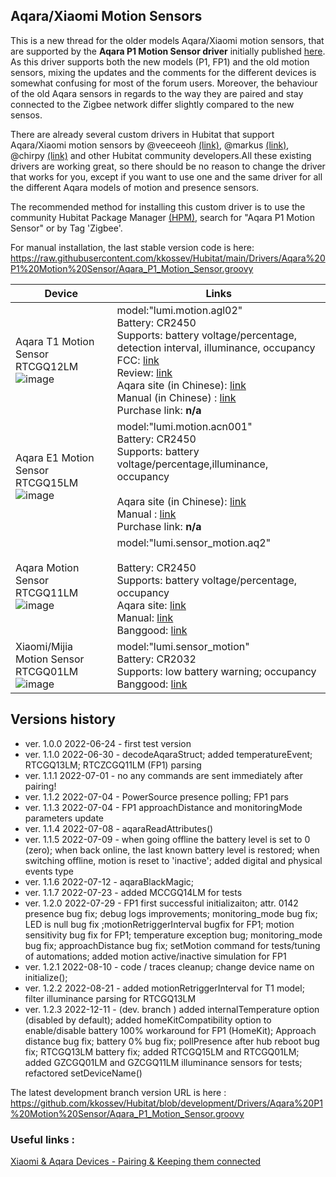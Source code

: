 ## Aqara/Xiaomi Motion Sensors

This is a new thread for the older models Aqara/Xiaomi motion sensors, that are supported by the **Aqara P1 Motion Sensor driver** initially published [here](https://community.hubitat.com/t/aqara-fp1-and-p1-motion-sensors/92987/63?u=kkossev). As this driver supports both the new models (P1, FP1) and the old motion sensors, mixing the updates and the comments for the different devices is somewhat confusing for most of the forum users. Moreover, the behaviour of the old Aqara sensors in regards to the way they are paired and stay connected to the Zigbee network differ slightly compared to the new sensos.

There are already several custom drivers in Hubitat that support Aqara/Xiaomi motion sensors by @veeceeoh [(link)](https://community.hubitat.com/t/xiaomi-aqara-zigbee-device-drivers-possibly-may-no-longer-be-maintained/631), @markus [(link)](https://community.hubitat.com/t/release-xiaomi-aqara-opple-drivers-with-presence/41537), @chirpy [(link)](https://community.hubitat.com/t/release-xiaomi-aqara-opple-drivers-with-presence/41537) and other Hubitat community developers.All these existing drivers are working great, so there should be no reason to change the driver that works for you, except if you want to use one and the same driver for all the different Aqara models of motion and presence sensors.

The recommended method for installing this custom driver is to use the community Hubitat Package Manager [(HPM)](https://community.hubitat.com/t/release-hubitat-package-manager-hubitatcommunity/94471), search for "Aqara P1 Motion Sensor" or by Tag 'Zigbee'.

For manual installation, the last stable version code is here: https://raw.githubusercontent.com/kkossev/Hubitat/main/Drivers/Aqara%20P1%20Motion%20Sensor/Aqara_P1_Motion_Sensor.groovy 


|  Device |  Links |
|---|---|
| Aqara T1 Motion Sensor RTCGQ12LM <br> ![image](https://user-images.githubusercontent.com/6189950/206923704-45081944-bab3-4356-b88b-b8935cadd63e.png) | model:"lumi.motion.agl02" <br>Battery: CR2450 <br>Supports: battery voltage/percentage, detection interval, illuminance, occupancy <br> FCC: [link](https://fccid.io/2AKIT-AS011) <br> Review: [link](https://www.reddit.com/r/Aqara/comments/kuskin/quick_test_aqara_motion_sensor_t1_rtcgq12lm/) <br>Aqara site (in Chinese): [link](https://www.aqara.com/cn/d17_overview) <br>Manual (in Chinese) : [link](https://static-resource.aqara.com/temp/%E4%BA%BA%E4%BD%93%E4%BC%A0%E6%84%9F%E5%99%A8T1%E8%AF%B4%E6%98%8E%E4%B9%A6_1656476152533.pdf) <br>Purchase link: <b>n/a</b>|  [//]: <> (https://zigbee.blakadder.com/Aqara_RTCGQ12LM.html)
| Aqara E1 Motion Sensor RTCGQ15LM <br> ![image](https://user-images.githubusercontent.com/6189950/206926909-7f3f42e3-62c9-4e54-bbf2-b618ab7e649e.png) | model:"lumi.motion.acn001" <br>Battery: CR2450 <br>Supports: battery voltage/percentage,illuminance, occupancy <br><br>Aqara site (in Chinese): [link](https://www.aqara.com/cn/Motion-Sensor-E1_overview) <br>Manual : [link](https://static-resource.aqara.com/temp/%E4%BA%BA%E4%BD%93%E4%BC%A0%E6%84%9F%E5%99%A8E1%E8%AF%B4%E6%98%8E%E4%B9%A6_1655375123135.pdf) <br>Purchase link: <b>n/a</b>|  [//]: <> (https://zigbee.blakadder.com/Aqara_RTCGQ15LM.html)
| Aqara Motion Sensor RTCGQ11LM <br> ![image](https://user-images.githubusercontent.com/6189950/206924507-bc12b9c9-798b-4f66-b7cf-09905330aa4f.png) | model:"lumi.sensor_motion.aq2" <br> <br>Battery: CR2450 <br>Supports: battery voltage/percentage, occupancy <br> Aqara site: [link](https://www.aqara.com/en/human_motion_sensor.html) <br> Manual: [link](https://cdn.cnbj2.fds.api.mi-img.com/cdn/aqara/website/manuals_en/downloads/Motion%20Sensor%20Quick%20Start%20Guide.pdf) <br>Banggood: [link](https://www.banggood.com/Aqara-Zgbee-Wireless-Human-Body-PIR-Sensor-Smart-Home-Kit-Work-with-Gateway-APP-p-1177007.html) | [//]: <> (https://zigbee.blakadder.com/Aqara_RTCGQ11LM.html)
| Xiaomi/Mijia Motion Sensor RTCGQ01LM <br> ![image](https://user-images.githubusercontent.com/6189950/206925401-ab3d6b16-fa90-4857-b651-11febce45bd6.png) | model:"lumi.sensor_motion" <br>Battery: CR2032 <br> Supports: low battery warning; occupancy<br> Banggood: [link](https://www.banggood.com/Xiaomi-Zigbee-IR-Intelligent-Human-Body-Sensor-Smart-Home-Remote-Control-Suit-Kit-Work-With-Mijia-APP-p-1017540.html) |  [//]: <> (https://zigbee.blakadder.com/Xiaomi_RTCGQ01LM.html)


## Versions history

 * ver. 1.0.0 2022-06-24 - first test version
 * ver. 1.1.0 2022-06-30 - decodeAqaraStruct; added temperatureEvent;  RTCGQ13LM; RTCZCGQ11LM (FP1) parsing
 * ver. 1.1.1 2022-07-01 - no any commands are sent immediately after pairing!
 * ver. 1.1.2 2022-07-04 - PowerSource presence polling; FP1 pars
 * ver. 1.1.3 2022-07-04 - FP1 approachDistance and monitoringMode parameters update
 * ver. 1.1.4 2022-07-08 - aqaraReadAttributes()
 * ver. 1.1.5 2022-07-09  - when going offline the battery level is set to 0 (zero); when back online, the last known battery level is restored; when switching offline, motion is reset to 'inactive'; added digital and physical events type
 * ver. 1.1.6 2022-07-12 - aqaraBlackMagic; 
 * ver. 1.1.7 2022-07-23 - added MCCGQ14LM for tests
 * ver. 1.2.0 2022-07-29 - FP1 first successful initializaiton; attr. 0142 presence bug fix; debug logs improvements; monitoring_mode bug fix; LED is null bug fix ;motionRetriggerInterval bugfix for FP1; motion sensitivity bug fix for FP1; temperature exception bug; monitoring_mode bug fix; approachDistance bug fix; setMotion command for tests/tuning of automations; added motion active/inactive simulation for FP1
 * ver. 1.2.1 2022-08-10 - code / traces cleanup; change device name on initialize(); 
 * ver. 1.2.2 2022-08-21 - added motionRetriggerInterval for T1 model; filter illuminance parsing for RTCGQ13LM
 * ver. 1.2.3 2022-12-11 - (dev. branch ) added internalTemperature option (disabled by default); added homeKitCompatibility option to enable/disable battery 100% workaround for FP1 (HomeKit); Approach distance bug fix; battery 0% bug fix; pollPresence after hub reboot bug fix; RTCGQ13LM battery fix; added RTCGQ15LM and RTCGQ01LM; added GZCGQ01LM and GZCGQ11LM illuminance sensors for tests; refactored setDeviceName()

The latest development branch version URL is here : https://github.com/kkossev/Hubitat/blob/development/Drivers/Aqara%20P1%20Motion%20Sensor/Aqara_P1_Motion_Sensor.groovy 


### Useful links :

[Xiaomi & Aqara Devices - Pairing & Keeping them connected](
https://community.hubitat.com/t/xiaomi-aqara-devices-pairing-keeping-them-connected/623)





